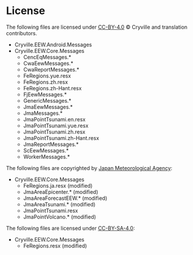 # License
The following files are licensed under [CC-BY-4.0](LICENSE-CCBY.txt) © Cryville and translation contributors.

- Cryville.EEW.Android.Messages
- Cryville.EEW.Core.Messages
  - CencEqMessages.*
  - CwaEewMessages.*
  - CwaReportMessages.*
  - FeRegions.yue.resx
  - FeRegions.zh.resx
  - FeRegions.zh-Hant.resx
  - FjEewMessages.*
  - GenericMessages.*
  - JmaEewMessages.*
  - JmaMessages.*
  - JmaPointTsunami.en.resx
  - JmaPointTsunami.yue.resx
  - JmaPointTsunami.zh.resx
  - JmaPointTsunami.zh-Hant.resx
  - JmaReportMessages.*
  - ScEewMessages.*
  - WorkerMessages.*

The following files are copyrighted by [Japan Meteorological Agency](https://www.jma.go.jp/jma/index.html):

- Cryville.EEW.Core.Messages
  - FeRegions.ja.resx (modified)
  - JmaAreaEpicenter.* (modified)
  - JmaAreaForecastEEW.* (modified)
  - JmaAreaTsunami.* (modified)
  - JmaPointTsunami.resx
  - JmaPointVolcano.* (modified)

The following files are licensed under [CC-BY-SA-4.0](https://creativecommons.org/licenses/by-sa/4.0/deed.en):

- Cryville.EEW.Core.Messages
  - FeRegions.resx (modified)
